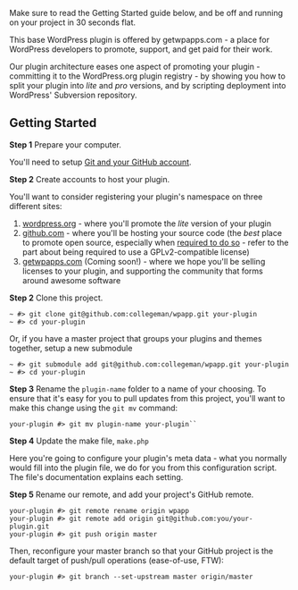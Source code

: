 Make sure to read the Getting Started guide below, and be off and running on your project
in 30 seconds flat.

This base WordPress plugin is offered by getwpapps.com - a place for WordPress developers
to promote, support, and get paid for their work. 

Our plugin architecture eases one aspect of promoting your plugin - committing it to the
WordPress.org plugin registry - by showing you how to split your plugin into *lite* and 
*pro* versions, and by scripting deployment into WordPress' Subversion repository.

## Getting Started

**Step 1** Prepare your computer.

You'll need to setup [Git and your GitHub account](http://help.github.com/). 

**Step 2** Create accounts to host your plugin. 

You'll want to consider registering your plugin's namespace on three different sites:

1. [wordpress.org](http://wordpress.org/extend/plugins/add/) - where you'll promote the *lite* version of your plugin
2. [github.com](https://github.com/repositories/new) - where you'll be hosting your source code (the *best* place to promote
   open source, especially when [required to do so](http://wordpress.org/extend/plugins/about/) -
   refer to the part about being required to use a GPLv2-compatible license)
3. [getwpapps.com](http://getwpapps.com/developers) (Coming soon!) - where we hope you'll be selling licenses to your plugin,
   and supporting the community that forms around awesome software

**Step 2** Clone this project.

    ~ #> git clone git@github.com:collegeman/wpapp.git your-plugin
    ~ #> cd your-plugin
    
Or, if you have a master project that groups your plugins and themes together, setup a new submodule

    ~ #> git submodule add git@github.com:collegeman/wpapp.git your-plugin
    ~ #> cd your-plugin
    
**Step 3** Rename the `plugin-name` folder to a name of your choosing. To ensure that it's easy for you
to pull updates from this project, you'll want to make this change using the `git mv` command:

    your-plugin #> git mv plugin-name your-plugin``
    
**Step 4** Update the make file, `make.php`

Here you're going to configure your plugin's meta data - what you normally would fill into the plugin
file, we do for you from this configuration script. The file's documentation explains each setting.
    
**Step 5** Rename our remote, and add your project's GitHub remote.
  
    your-plugin #> git remote rename origin wpapp
    your-plugin #> git remote add origin git@github.com:you/your-plugin.git
    your-plugin #> git push origin master
    
Then, reconfigure your master branch so that your GitHub project is the default target of
push/pull operations (ease-of-use, FTW):
    
    your-plugin #> git branch --set-upstream master origin/master


